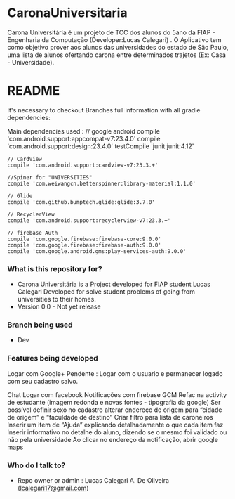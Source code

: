 # CaronaUniversitaria
Carona Universitária é um projeto de TCC dos alunos do 5ano da FIAP - Engenharia da Computação (Developer:Lucas Calegari) . O Aplicativo tem como objetivo prover aos alunos das universidades do estado de São Paulo, uma lista de alunos ofertando carona entre determinados trajetos (Ex: Casa - Universidade).

# README #

It's necessary to checkout Branches full information with all gradle dependencies:

Main dependencies used :
    // google android
    compile 'com.android.support:appcompat-v7:23.4.0'
    compile 'com.android.support:design:23.4.0'
    testCompile 'junit:junit:4.12'

    // CardView
    compile 'com.android.support:cardview-v7:23.3.+'

    //Spiner for "UNIVERSITIES"
    compile 'com.weiwangcn.betterspinner:library-material:1.1.0'

    // Glide
    compile 'com.github.bumptech.glide:glide:3.7.0'

    // RecyclerView
    compile 'com.android.support:recyclerview-v7:23.3.+'

    // firebase Auth
    compile 'com.google.firebase:firebase-core:9.0.0'
    compile 'com.google.firebase:firebase-auth:9.0.0'
    compile 'com.google.android.gms:play-services-auth:9.0.0'

### What is this repository for? ###

* Carona Universitária is a Project developed for FIAP student Lucas Calegari
Developed for solve student problems of going from universities to their homes.
* Version 0.0 - Not yet release

### Branch being used ###

* Dev

### Features being developed ###

 Logar com Google+
Pendente : Logar com o usuario e permanecer logado com seu cadastro salvo.

Chat
Logar com facebook
Notificações com firebase GCM
Refac na activity de estudante (imagem redonda e novas fontes - tipografia da google)
Ser possível definir sexo no cadastro
alterar endereço de origem para “cidade de origem” e “faculdade de destino”
Criar filtro para lista de caroneiros
Inserir um item de “Ajuda” explicando detalhadamente o que cada item faz
Inserir informativo no detalhe do aluno, dizendo se o mesmo foi validado ou não pela universidade
Ao clicar no endereço da notificação, abrir google maps

### Who do I talk to? ###

* Repo owner or admin : Lucas Calegari A. De Oliveira (lcalegari17@gmail.com)
